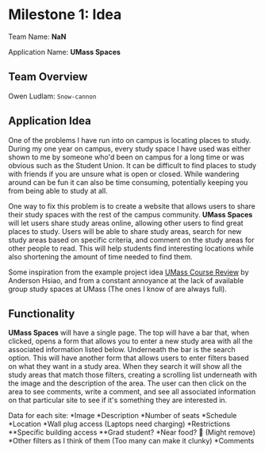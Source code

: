 # Milestone 1: Idea

Team Name: **NaN**

Application Name: **UMass Spaces**

## Team Overview

Owen Ludlam: `Snow-cannon`

## Application Idea

One of the problems I have run into on campus is locating places to study. During my one year on campus, every study space I have used was either shown to me by someone who'd been on campus for a long time or was obvious such as the Student Union. It can be difficult to find places to study with friends if you are unsure what is open or closed. While wandering around can be fun it can also be time consuming, potentially keeping you from being able to study at all.

One way to fix this problem is to create a website that allows users to share their study spaces with the rest of the campus community. **UMass Spaces** will let users share study areas online, allowing other users to find great places to study. Users will be able to share study areas, search for new study areas based on specific criteria, and comment on the study areas for other people to read. This will help students find interesting locations while also shortening the amount of time needed to find them.

Some inspiration from the example project idea [UMass Course Review](https://github.com/Anderson-100/cs326-project-undefined/blob/main/docs/milestone-1.md) by Anderson Hsiao, and from a constant annoyance at the lack of available group study spaces at UMass (The ones I know of are always full).

## Functionality

**UMass Spaces** will have a single page. The top will have a bar that, when clicked, opens a form that allows you to enter a new study area with all the associated information listed below. Underneath the bar is the search option. This will have another form that allows users to enter filters based on what they want in a study area. When they search it will show all the study areas that match those filters, creating a scrolling list underneath with the image and the description of the area. The user can then click on the area to see comments, write a comment, and see all associated information on that particular site to see if it's something they are interested in.

Data for each site:
*Image
*Description
*Number of seats
*Schedule
*Location
*Wall plug access (Laptops need charging)
*Restrictions
**Specific building access
**Grad student?
*Near food? 🤷 (Might remove)
*Other filters as I think of them (Too many can make it clunky)
*Comments
